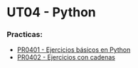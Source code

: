 # UT04 - Python

### Practicas:

- [PR0401 - Ejercicios básicos en Python](./PR0401/PR0401.md) 
- [PR0402 - Ejercicios con cadenas](./PR0402/PR0402.md)
